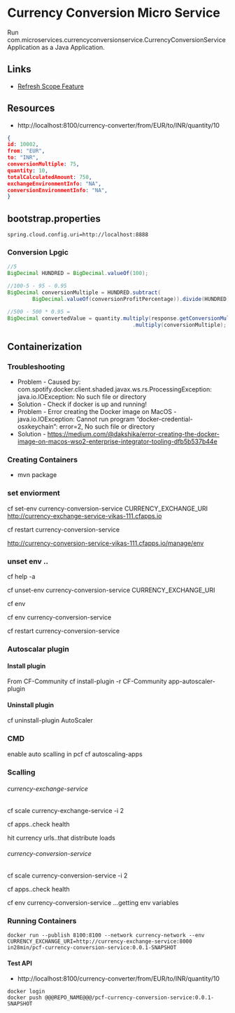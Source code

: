 # Currency Conversion Micro Service
Run com.microservices.currencyconversionservice.CurrencyConversionServiceApplication as a Java Application.

## Links

- [Refresh Scope Feature](https://community.pivotal.io/s/question/0D50P00003tGPOlSAO/is-it-possible-to-connect-rabbitmq-spring-cloud-bus-with-pcf-config-server-from-market-place-not-the-spring-cloud-config-server-as-a-application-i-want-to-have-refresh-of-config-client)

## Resources

- http://localhost:8100/currency-converter/from/EUR/to/INR/quantity/10

```json
{
id: 10002,
from: "EUR",
to: "INR",
conversionMultiple: 75,
quantity: 10,
totalCalculatedAmount: 750,
exchangeEnvironmentInfo: "NA",
conversionEnvironmentInfo: "NA",
}
```

## bootstrap.properties

```
spring.cloud.config.uri=http://localhost:8888
```
### Conversion Lpgic

```java
//5
BigDecimal HUNDRED = BigDecimal.valueOf(100);

//100-5 - 95 - 0.95
BigDecimal conversionMultiple = HUNDRED.subtract(
		BigDecimal.valueOf(conversionProfitPercentage)).divide(HUNDRED);

//500 - 500 * 0.95 = 
BigDecimal convertedValue = quantity.multiply(response.getConversionMultiple())
										.multiply(conversionMultiple);
```

## Containerization

### Troubleshooting

- Problem - Caused by: com.spotify.docker.client.shaded.javax.ws.rs.ProcessingException: java.io.IOException: No such file or directory
- Solution - Check if docker is up and running!
- Problem - Error creating the Docker image on MacOS - java.io.IOException: Cannot run program “docker-credential-osxkeychain”: error=2, No such file or directory
- Solution - https://medium.com/@dakshika/error-creating-the-docker-image-on-macos-wso2-enterprise-integrator-tooling-dfb5b537b44e

### Creating Containers

- mvn package

### set enviorment
 
cf set-env currency-conversion-service CURRENCY_EXCHANGE_URI http://currency-exchange-service-vikas-111.cfapps.io

cf restart currency-conversion-service

http://currency-conversion-service-vikas-111.cfapps.io/manage/env

### unset env  ..
cf help -a

cf unset-env currency-conversion-service CURRENCY_EXCHANGE_URI

cf env

cf env currency-conversion-service

cf restart currency-conversion-service

### Autoscalar plugin
#### Install plugin
From CF-Community
cf install-plugin -r CF-Community app-autoscaler-plugin

#### Uninstall plugin
cf uninstall-plugin AutoScaler

### CMD
enable auto scalling in pcf
cf autoscaling-apps

### Scalling

###### currency-exchange-service

cf scale currency-exchange-service -i 2

cf apps..check health

hit currency urls..that distribute loads
###### currency-conversion-service

cf scale currency-conversion-service -i 2

cf apps..check health

cf env currency-conversion-service  ...getting env variables

### Running Containers



```
docker run --publish 8100:8100 --network currency-network --env CURRENCY_EXCHANGE_URI=http://currency-exchange-service:8000 in28min/pcf-currency-conversion-service:0.0.1-SNAPSHOT
```

#### Test API 
- http://localhost:8100/currency-converter/from/EUR/to/INR/quantity/10

```
docker login
docker push @@@REPO_NAME@@@/pcf-currency-conversion-service:0.0.1-SNAPSHOT
```